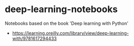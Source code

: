 # deep-learning-notebooks

Notebooks based on the book 'Deep learning with Python'

- https://learning.oreilly.com/library/view/deep-learning-with/9781617294433
